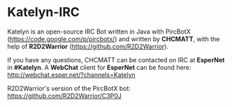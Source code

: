 # Katelyn-IRC

Katelyn is an open-source IRC Bot written in Java with PircBotX (https://code.google.com/p/pircbotx/) and written by __CHCMATT__, with the help of __R2D2Warrior__ (https://github.com/R2D2Warrior).

If you have any questions, CHCMATT can be contacted on IRC at __EsperNet__ in __#Katelyn__.
A __WebChat__ client for __EsperNet__ can be found here: http://webchat.esper.net/?channels=Katelyn

R2D2Warrior's version of the PircBotX bot: https://github.com/R2D2Warrior/C3P0J
